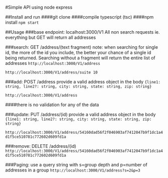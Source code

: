 #Simple API using node express

##Install and run
####git clone
####compile typescript (tsc)
####npm install
`npm start`

##Usage
###base endpoint: localhost:3000/V1
All non search requests ie. everything but GET will return all addresses

###search: GET /address/(text fragment) note: when searching for single id, the more of the id you include, the better your chance of a single id being returned. Searching without a fragment will return the entire list of addresses
`http://localhost:3000/V1/address`

`http://localhost:3000/V1/address/suite 10`

###add: POST /address provide a valid address object in the body
`{line1: string, line2?: string, city: string, state: string, zip: string}`

`http://localhost:3000/V1/address`

####there is no validation for any of the data

###update: PUT /address/(id) provide a valid address object in the body
`{line1: string, line2?: string, city: string, state: string, zip: string}`

`http://localhost:3000/V1/address/54160dad56f2f046903af7412047b9f1dc1a4d1f5ce510781c772602d609fd1a`

###remove: DELETE /address/(id)
`http://localhost:3000/V1/address/54160dad56f2f046903af7412047b9f1dc1a4d1f5ce510781c772602d609fd1a`

###Paging: use a query string with s=group depth and p=number of addresses in a group
`http://localhost:3000/V1/address?s=2&p=3`